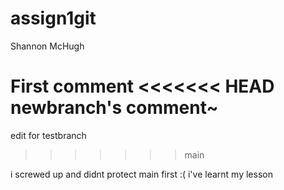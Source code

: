 # assign1git
Shannon McHugh

First comment
<<<<<<< HEAD
newbranch's comment~
=======
edit for testbranch
>>>>>>> main

i screwed up and didnt protect main first :( i've learnt my lesson
